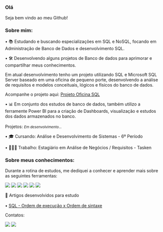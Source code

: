 <body>
<h3>
      Olá
</h3>    
 <p> 
  Seja bem vindo ao meu Github!
 </p>

<h3>
  Sobre mim:
  </h3>
<p>
  • 📚 Estudando e buscando especializações em SQL e NoSQL, focando em Administração de Banco de Dados e desenvolvimento SQL. 
  </p>
  <p>
  • 🛠️ Desenvolvendo alguns projetos de Banco de dados para aprimorar e compartilhar meus conhecimentos.

  Em atual desenvolvimento tenho um projeto utilizando SQL e Microsoft SQL Server baseado em uma oficina de pequeno porte, desenvolvendo a análise de requisitos e modelos conceituais,
  lógicos e físicos do banco de dados.
	  
  Acompanhe o projeto aqui: [Projeto Oficina SQL](https://github.com/falatugb/Projeto_Oficina)
    </p>
  <p> 
  • 📊 Em conjunto dos estudos de banco de dados, também utilizo a ferramente Power BI para a criação de Dashboards, visualização e estudos dos dados armazenados no banco.
<br>
	  <br>
	  Projetos: <small><i>Em desenvolvimento...</i></small>
   </p>
  <p>
    • 🎓 Cursando: Análise e Desenvolvimento de Sistemas - 6º Período
  </p>
	  <p>
    • 👨🏾‍💻 Trabalho: Estagiário em Análise de Negócios / Requisitos - Tasken
	  </p>	  
</h3>
<p>


<h3>
Sobre meus conhecimentos:
</h3>
	<p>
Durante a rotina de estudos, me dediquei a conhecer e aprender mais sobre as seguintes ferramentas:
	</p>
<p>
<img src=https://img.shields.io/badge/MySQL-005C84?style=for-the-badge&logo=mysql&logoColor=white> <img src=https://img.shields.io/badge/Oracle-F80000?style=for-the-badge&logo=Oracle&logoColor=white> <img src=https://img.shields.io/badge/PLSQL-F80000?style=for-the-badge&logo=oracle&logoColor=black> <img src=https://img.shields.io/badge/Microsoft%20SQL%20Server-CC2927?style=for-the-badge&logo=microsoft%20sql%20server&logoColor=white> <img src=https://img.shields.io/badge/Microsoft_Excel-217346?style=for-the-badge&logo=microsoft-excel&logoColor=white> <img src=https://img.shields.io/badge/PowerBI-F2C811?style=for-the-badge&logo=Power%20BI&logoColor=white>

</p>
<p>
📰 Artigos desenvolvidos para estudo
	
<br>
<br>
	• <a href='https://www.linkedin.com/pulse/sql-ordem-de-execu%25C3%25A7%25C3%25A3o-x-sintaxe-gabriel-oliveira'>SQL - Ordem de execução x Ordem de sintaxe</a> 
</p>

Contatos:
<p>
<a href=https://www.linkedin.com/in/backendoliveira/><img src=https://img.shields.io/badge/LinkedIn-0077B5?style=for-the-badge&logo=linkedin&logoColor=white></a> <a href="mailto:backend.oliveira@gmail.com="><img src= https://img.shields.io/badge/Gmail-D14836?style=for-the-badge&logo=gmail&logoColor=white></a>
</p>
</body>
